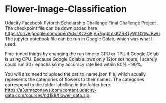 # Flower-Image-Classification
Udacity Facebook Pytorch Scholarship Challenge Final Challenge Project . The checkpoint file can be downloaded here  https://drive.google.com/open?id=1Kzzki8jB57pgbh1sKZR8TyWtO2lwJBw6.
The jupyter notebook file can be run in Google Colab, which was what I used.

Fine-tuned things by changing the run time to GPU or TPU if Google Colab is using CPU.
Because Google Colab allows only 12(or so) hours, I scarely could run 30+ epochs so my accuracy rate lied within 80% - 90%.

You will also need to upload the cat_to_name.json file, which acually represents the categories of flowers to their names. The categories correspond to
the folder labelling in the folder here https://s3.amazonaws.com/content.udacity-data.com/courses/nd188/flower_data.zip.
